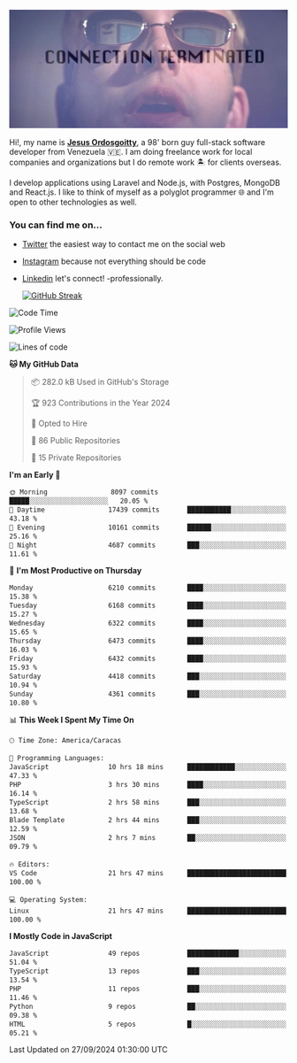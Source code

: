 ![hackers movie reference](./disconnected.jpg)

Hi!, my name is [**Jesus Ordosgoitty**](https://jodaz.dev), a 98' born guy full-stack software developer from Venezuela 🇻🇪. I am doing freelance work for local companies and organizations but I do remote work 🏝️ for clients overseas. 

I develop applications using Laravel and Node.js, with Postgres, MongoDB and React.js. I like to think of myself as a polyglot programmer 🌐 and I'm open to other technologies as well.

### You can find me on...

- [Twitter](https://twitter.com/jodaz_) the easiest way to contact me on the social web
- [Instagram](https://instagram.com/jodaz_) because not everything should be code
- [Linkedin](https://linkedin.com/in/jodaz) let's connect! -professionally.


    [![GitHub Streak](https://streak-stats.demolab.com?user=jodaz&theme=tokyonight)](https://git.io/streak-stats)

<!--START_SECTION:waka-->
![Code Time](http://img.shields.io/badge/Code%20Time-7%2C340%20hrs%2019%20mins-blue)

![Profile Views](http://img.shields.io/badge/Profile%20Views-0-blue)

![Lines of code](https://img.shields.io/badge/From%20Hello%20World%20I%27ve%20Written-82.8%20million%20lines%20of%20code-blue)

**🐱 My GitHub Data** 

> 📦 282.0 kB Used in GitHub's Storage 
 > 
> 🏆 923 Contributions in the Year 2024
 > 
> 💼 Opted to Hire
 > 
> 📜 86 Public Repositories 
 > 
> 🔑 15 Private Repositories 
 > 
**I'm an Early 🐤** 

```text
🌞 Morning                8097 commits        █████░░░░░░░░░░░░░░░░░░░░   20.05 % 
🌆 Daytime                17439 commits       ███████████░░░░░░░░░░░░░░   43.18 % 
🌃 Evening                10161 commits       ██████░░░░░░░░░░░░░░░░░░░   25.16 % 
🌙 Night                  4687 commits        ███░░░░░░░░░░░░░░░░░░░░░░   11.61 % 
```
📅 **I'm Most Productive on Thursday** 

```text
Monday                   6210 commits        ████░░░░░░░░░░░░░░░░░░░░░   15.38 % 
Tuesday                  6168 commits        ████░░░░░░░░░░░░░░░░░░░░░   15.27 % 
Wednesday                6322 commits        ████░░░░░░░░░░░░░░░░░░░░░   15.65 % 
Thursday                 6473 commits        ████░░░░░░░░░░░░░░░░░░░░░   16.03 % 
Friday                   6432 commits        ████░░░░░░░░░░░░░░░░░░░░░   15.93 % 
Saturday                 4418 commits        ███░░░░░░░░░░░░░░░░░░░░░░   10.94 % 
Sunday                   4361 commits        ███░░░░░░░░░░░░░░░░░░░░░░   10.80 % 
```


📊 **This Week I Spent My Time On** 

```text
🕑︎ Time Zone: America/Caracas

💬 Programming Languages: 
JavaScript               10 hrs 18 mins      ████████████░░░░░░░░░░░░░   47.33 % 
PHP                      3 hrs 30 mins       ████░░░░░░░░░░░░░░░░░░░░░   16.14 % 
TypeScript               2 hrs 58 mins       ███░░░░░░░░░░░░░░░░░░░░░░   13.68 % 
Blade Template           2 hrs 44 mins       ███░░░░░░░░░░░░░░░░░░░░░░   12.59 % 
JSON                     2 hrs 7 mins        ██░░░░░░░░░░░░░░░░░░░░░░░   09.79 % 

🔥 Editors: 
VS Code                  21 hrs 47 mins      █████████████████████████   100.00 % 

💻 Operating System: 
Linux                    21 hrs 47 mins      █████████████████████████   100.00 % 
```

**I Mostly Code in JavaScript** 

```text
JavaScript               49 repos            █████████████░░░░░░░░░░░░   51.04 % 
TypeScript               13 repos            ███░░░░░░░░░░░░░░░░░░░░░░   13.54 % 
PHP                      11 repos            ███░░░░░░░░░░░░░░░░░░░░░░   11.46 % 
Python                   9 repos             ██░░░░░░░░░░░░░░░░░░░░░░░   09.38 % 
HTML                     5 repos             █░░░░░░░░░░░░░░░░░░░░░░░░   05.21 % 
```




 Last Updated on 27/09/2024 01:30:00 UTC
<!--END_SECTION:waka-->
